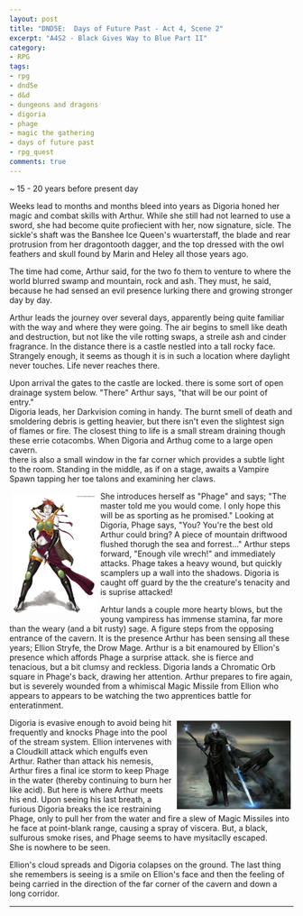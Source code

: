 ```yaml
---
layout: post
title: "DND5E:  Days of Future Past - Act 4, Scene 2"
excerpt: "A4S2 - Black Gives Way to Blue Part II"
category:
- RPG
tags:
- rpg
- dnd5e
- d&d
- dungeons and dragons
- digoria
- phage
- magic the gathering
- days of future past
- rpg_quest
comments: true
---
```


~ 15 - 20 years before present day

Weeks lead to months and months bleed into years as Digoria honed her magic and combat skills with Arthur.  While she still had not learned to use a sword,
she had become quite profiecient with her, now signature, sicle.  The sickle's shaft was the Banshee Ice Queen's wuarterstaff, the blade and rear
protrusion from her dragontooth dagger, and the top dressed with the owl feathers and skull found by Marin and Heley all those years ago.

The time had come, Arthur said, for the two fo them to venture to where the world blurred swamp and mountain, rock and ash.  They must, he said, because he had
sensed an evil presence lurking there and growing stronger day by day.

Arthur leads the journey over several days, apparently being quite familiar with the way and where they were going.  The air begins to smell like death and
destruction, but not like the vile rotting swaps, a streile ash and cinder fragrance.  In the distance there is a castle nestled into a tall rocky face.
Strangely enough, it seems as though it is in such a location where daylight never touches.  Life never reaches there.

Upon arrival the gates to the castle are locked.  there is some sort of open drainage system below.  "There" Arthur says, "that will be our point of entry."  
Digoria leads, her Darkvision coming in handy.  The burnt smell of death and smoldering debris is getting heavier, but there isn't even the slightest sign of
flames or fire.  The closest thing to life is a small stream draining though these errie cotacombs.  When Digoria and Arthug come to a large open cavern.  
there is also a small window in the far corner which provides a subtle light to the room.  Standing in the middle, as if on a stage, awaits a Vampire Spawn 
tapping her toe talons and examining her claws.

<img src="/images/dnd/phage.jpg" style="max-width: 30%; height: auto; float: left; margin: 5px">

She introduces herself as "Phage" and says; "The master told me you would come.  I only hope this will be as sporting as he promised."  Looking at Digoria, 
Phage says, "You?  You're the best old Arthur could bring?  A piece of mountain driftwood flushed thorugh the sea and forrest..."  Arthur steps forward, 
"Enough vile wrech!"  and immediately attacks.  Phage takes a heavy wound, but quickly scamplers up a wall into the shadows.  Digoria is caught off guard by the 
the creature's tenacity and is suprise attacked!

Arhtur lands a couple more hearty blows, but the young vampiress has immense stamina, far more than the weary (and a bit rusty) sage.  A figure steps from the 
opposing entrance of the cavern.  It is the presence Arthur has been sensing all these years; Ellion Stryfe, the Drow Mage.  Arthur is a bit enamoured by Ellion's 
presence which affords Phage a surprise attack.  she is fierce and tenacious, but a bit clumsy and reckless.  Digoria lands a Chromatic Orb square in Phage's 
back, drawing her attention.  Arthur prepares to fire again, but is severely wounded from a whimiscal Magic Missile from Ellion who appears to appears to be watching 
the two apprentices battle for enteratinment.

<a href="http://ind5.ccio.co/QF/43/y6/d2a16b761afb4d77b4198f068b11f81f.jpg"><img src="/images/dnd/ellion.jpg" style="float: right; max-width: 40%; height: auto; margin: 5px"></a>

Digoria is evasive enough to avoid being hit frequently and knocks Phage into the pool of the stream system.  Ellion intervenes with a Cloudkill attack which engulfs 
even Arthur.  Rather than attack his nemesis, Arthur fires a final ice storm to keep Phage in the water (thereby continuing to burn her like acid).  But here is 
where Arthur meets his end.  Upon seeing his last breath, a furious Digoria breaks the ice restraining Phage, only to pull her from the water and fire a slew of 
Magic Missiles into he face at point-blank range, causing a spray of viscera.  But, a black, sulfurous smoke rises, and Phage seems to have mysitaclly escaped.  
She is nowhere to be seen.

Ellion's cloud spreads and Digoria colapses on the ground.  The last thing she remembers is seeing is a smile on Ellion's face and then the feeling of being carried 
in the direction of the far corner of the cavern and down a long corridor.

--- 
